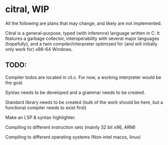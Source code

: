 # citral, WIP

All the following are plans that may change, and likely are not implemented.

Citral is a general-purpose, typed (with inference) language written in C. It features a garbage collector, interoperability with several major languages (hopefully), and a twin compiler/interpreter optimized for (and will initially only work for) x86-64 Windows.



## TODO:

Compiler todos are located in cli.c. For now, a working interpreter would be the goal.

Syntax needs to be developed and a grammar needs to be created.

Standard library needs to be created (bulk of the work should be here, but a functional compiler needs to exist first)

Make an LSP & syntax highlighter.

Compiling to different instruction sets (mainly 32 bit x86, ARM)

Compiling to different operating systems (Non-intel macos, linux)
